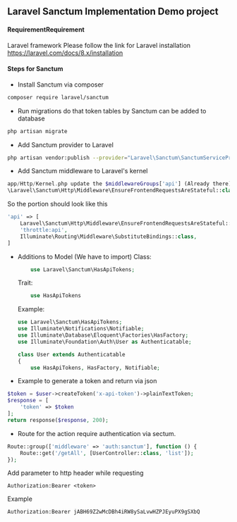 ## **Laravel Sanctum Implementation Demo project**
#### RequirementRequirement
Laravel framework
Please follow the link for Laravel installation https://laravel.com/docs/8.x/installation
#### Steps for Sanctum

- Install Sanctum via composer
```bash
composer require laravel/sanctum
```
- Run migrations do that token tables by Sanctum can be added to database
```bash
php artisan migrate
```
- Add Sanctum provider to Laravel
```bash
php artisan vendor:publish --provider="Laravel\Sanctum\SanctumServiceProvider"
```
- Add Sanctum middleware to Laravel's kernel
```php
app/Http/Kernel.php update the $middlewareGroups['api'] (Already there) just add the following class
\Laravel\Sanctum\Http\Middleware\EnsureFrontendRequestsAreStateful::class
```
So the portion should look like this
```php
'api' => [
    Laravel\Sanctum\Http\Middleware\EnsureFrontendRequestsAreStateful::class,
    'throttle:api',
    Illuminate\Routing\Middleware\SubstituteBindings::class,
]
```
- Additions to Model (We have to import)
    Class:
    ```php
        use Laravel\Sanctum\HasApiTokens;
	```
    Trait:
    ```php
        use HasApiTokens
    ```
    Example:
    ```php
	use Laravel\Sanctum\HasApiTokens;
	use Illuminate\Notifications\Notifiable;
	use Illuminate\Database\Eloquent\Factories\HasFactory;
    use Illuminate\Foundation\Auth\User as Authenticatable;

	class User extends Authenticatable
	{
        use HasApiTokens, HasFactory, Notifiable;
    ```

- Example to generate a token and return via json
```php
$token = $user->createToken('x-api-token')->plainTextToken;
$response = [
    'token' => $token
];
return response($response, 200);
```

- Route for the action require authentication via sectum.
```php
Route::group(['middleware' => 'auth:sanctum'], function () {
	Route::get('/getAll', [UserController::class, 'list']);
});
```

Add parameter to http header while requesting
```http
Authorization:Bearer <token>
```
Example
```http
Authorization:Bearer jABH69Z2wMcDBh4iRW8ySaLvwHZPJEyuPX9gSXbQ
```